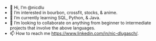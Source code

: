 - 👋 Hi, I’m @nicdlu
- 👀 I’m interested in bourbon, crossfit, stocks, & anime.
- 🌱 I’m currently learning SQL, Python, & Java.
- 💞️ I’m looking to collaborate on anything from beginner to intermediate projects that involve the above languages.
- 📫 How to reach me https://www.linkedin.com/in/nic-dlugasch/.

<!---
nicdlu/nicdlu is a ✨ special ✨ repository because its `README.md` (this file) appears on your GitHub profile.
You can click the Preview link to take a look at your changes.
--->

